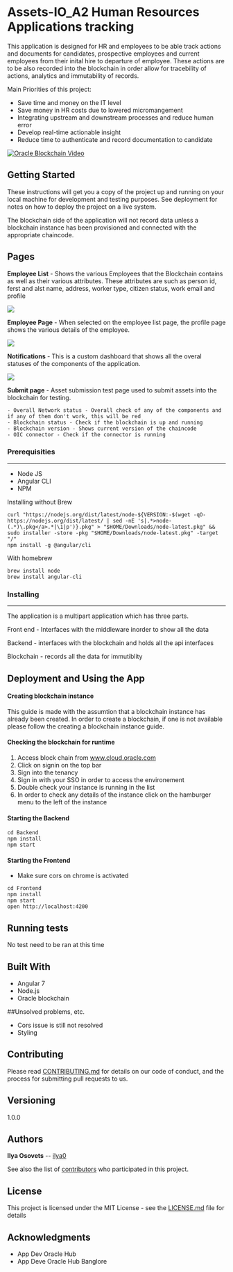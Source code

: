 # Assets-IO_A2 Human Resources Applications tracking


This application is designed for HR and employees to be able track actions and documents for candidates, prospective employees and current employees from their inital hire to departure of employee. These actions are to be also recorded into the blockchain in order allow for tracebility of actions, analytics and immutability of records.


Main Priorities of this project:

* Save time and money on the IT level
* Save money in HR costs due to lowered micromangement
* Integrating upstream and downstream processes and reduce human error
* Develop real-time actionable insight
* Reduce time to authenticate and record documentation to candidate

[![Oracle Blockchain Video](screenshots/video.png)](https://www.youtube.com/watch?v=fiVH_93XT3w)

## Getting Started

These instructions will get you a copy of the project up and running on your local machine for development and testing purposes. See deployment for notes on how to deploy the project on a live system.

The blockchain side of the application will not record data unless a blockchain instance has been provisioned and connected with the appropriate chaincode.



## Pages

**Employee List** - Shows the various Employees that the Blockchain contains as well as their various attributes. These attributes are such as person id, ferst and alst name, address, worker type, citizen status, work email and profile

![](screenshots/emplist.png)

**Employee Page** - When selected on the employee list page, the profile page shows the various details of the employee.

![](screenshots/profile.png)

**Notifications** - This is a custom dashboard that shows all the overal statuses of the components of the application.

![](screenshots/noti.png)

**Submit page** - Asset submission test page used to submit assets into the blockchain for testing.



	- Overall Network status - Overall check of any of the components and if any of them don't work, this will be red
	- Blockchain status - Check if the blockchain is up and running
	- Blockchain version - Shows current version of the chaincode
	- OIC connector - Check if the connector is running



### Prerequisities
------
- Node JS
- Angular CLI
- NPM

Installing without Brew

```
curl "https://nodejs.org/dist/latest/node-${VERSION:-$(wget -qO- https://nodejs.org/dist/latest/ | sed -nE 's|.*>node-(.*)\.pkg</a>.*|\1|p')}.pkg" > "$HOME/Downloads/node-latest.pkg" && sudo installer -store -pkg "$HOME/Downloads/node-latest.pkg" -target "/"
npm install -g @angular/cli
```


With homebrew

```
brew install node
brew install angular-cli
```

### Installing
------
The application is a multipart application which has three parts. 

Front end - Interfaces with the middleware inorder to show all the data 

Backend - interfaces with the blockchain and holds all the api interfaces

Blockchain - records all the data for immutiblity 

## Deployment and Using the App



#### Creating blockchain instance

This guide is made with the assumtion that a blockchain instance has already been created. In order to create a blockchain, if one is not available please follow the creating a blockchain instance guide.

#### Checking the blockchain for runtime

1. Access block chain from www.cloud.oracle.com
2. Click on signin on the top bar
3. Sign into the tenancy 
4. Sign in with your SSO in order to access the environement
5. Double check your instance is running in the list
6. In order to check any details of the instance click on the hamburger menu to the left of the instance




#### Starting the Backend

```
cd Backend
npm install
npm start

```


#### Starting the Frontend

- Make sure cors on chrome is activated

```
cd Frontend
npm install
npm start
open http://localhost:4200

```


## Running tests

No test need to be ran at this time




## Built With

* Angular 7
* Node.js
* Oracle blockchain

##Unsolved problems, etc.

- Cors issue is still not resolved
- Styling

## Contributing

Please read [CONTRIBUTING.md](CONTRIBUTING.md) for details on our code of conduct, and the process for submitting pull requests to us.

## Versioning

1.0.0

## Authors

**Ilya Osovets** -- [ilya0](https://github.com/ilya0)


See also the list of [contributors](https://github.com/your/project/contributors) who participated in this project.

## License

This project is licensed under the MIT License - see the [LICENSE.md](LICENSE.md) file for details

## Acknowledgments

* App Dev Oracle Hub
* App Deve Oracle Hub Banglore







